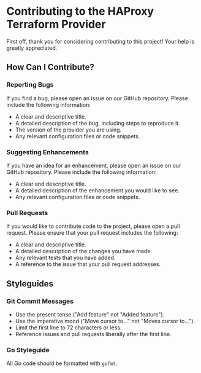 # Contributing to the HAProxy Terraform Provider

First off, thank you for considering contributing to this project! Your help is greatly appreciated.

## How Can I Contribute?

### Reporting Bugs

If you find a bug, please open an issue on our GitHub repository. Please include the following information:

-   A clear and descriptive title.
-   A detailed description of the bug, including steps to reproduce it.
-   The version of the provider you are using.
-   Any relevant configuration files or code snippets.

### Suggesting Enhancements

If you have an idea for an enhancement, please open an issue on our GitHub repository. Please include the following information:

-   A clear and descriptive title.
-   A detailed description of the enhancement you would like to see.
-   Any relevant configuration files or code snippets.

### Pull Requests

If you would like to contribute code to the project, please open a pull request. Please ensure that your pull request includes the following:

-   A clear and descriptive title.
-   A detailed description of the changes you have made.
-   Any relevant tests that you have added.
-   A reference to the issue that your pull request addresses.

## Styleguides

### Git Commit Messages

-   Use the present tense ("Add feature" not "Added feature").
-   Use the imperative mood ("Move cursor to..." not "Moves cursor to...").
-   Limit the first line to 72 characters or less.
-   Reference issues and pull requests liberally after the first line.

### Go Styleguide

All Go code should be formatted with `gofmt`.